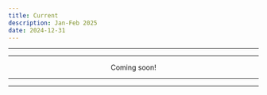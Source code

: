 ```yaml
---
title: Current
description: Jan-Feb 2025
date: 2024-12-31
---
```


---
---

<div align="center">Coming soon!</div>

---
---
